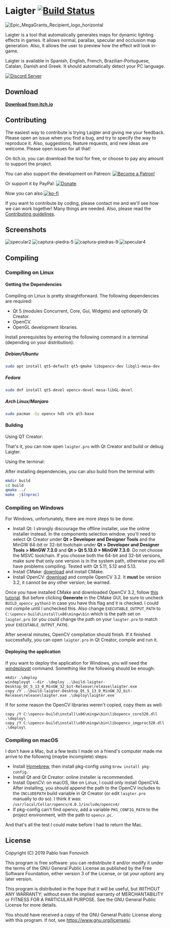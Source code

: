 # Laigter [![Build Status](https://travis-ci.com/azagaya/laigter.svg?branch=master)](https://travis-ci.com/azagaya/laigter)

![Epic_MegaGrants_Recipient_logo_horizontal](https://user-images.githubusercontent.com/46932830/77976528-a0395800-72d3-11ea-8c3c-4c049350e247.png)

Laigter is a tool that automatically generates maps for dynamic lighting effects
in games. It allows normal, parallax, specular and occlusion map generation.
Also, it allows the user to preview how the effect will look in-game.

Laigter is available in Spanish, English, French, Brazilian-Portuguese, Catalan,
Danish and Greek. It should automatically detect your PC language.

[![Discord Server](https://discordapp.com/api/guilds/582648422167871514/embed.png)](https://discord.gg/88kJqry)

## Download

[**Download from itch.io**](https://azagaya.itch.io/laigter)

## Contributing

The easiest way to contribute is trying Laigter and giving me your feedback.
Please open an issue when you find a bug, and try to specify the way to
reproduce it. Also, suggestions, feature requests, and new ideas are welcome.
Please open issues for all that!

On itch.io, you can download the tool for free, or choose to pay any amount to
support the project.

You can also support the development on Patreon: [![Become a Patron!](https://c5.patreon.com/external/logo/become_a_patron_button.png)](https://www.patreon.com/bePatron?u=19254491)

Or support it by PayPal:
[![Donate](https://img.shields.io/badge/Donate-PayPal-green.svg)](https://paypal.me/PabloFonovich).

Now you can also
[![ko-fi](https://www.ko-fi.com/img/githubbutton_sm.svg)](https://ko-fi.com/O5O110W22)

If you want to contribute by coding, please contact me and we'll see how we can
work together! Many things are needed. Also, please read the
[Contributing guidelines](CONTRIBUTING.md).

## Screenshots

![specular2](https://user-images.githubusercontent.com/46932830/60845793-cbaf6c00-a1b3-11e9-999b-404670185b4c.png)
![captura-piedra-5](https://user-images.githubusercontent.com/46932830/60845822-dcf87880-a1b3-11e9-879c-e909fbd83469.png)
![captura-piedras-9](https://user-images.githubusercontent.com/46932830/60845823-dcf87880-a1b3-11e9-8772-a42180f3abdc.png)
![specular4](https://user-images.githubusercontent.com/46932830/60845825-dcf87880-a1b3-11e9-9f32-45ccc27abe0f.png)

## Compiling

### Compiling on Linux

#### Getting the Dependencies

Compiling on Linux is pretty straightforward. The following dependencies are required:

- Qt 5 (modules Concurrent, Core, Gui, Widgets) and optionally Qt Creator.
- OpenCV.
- OpenGL development libraries.
  
Install prerequisites by entering the following command in a terminal (depending
on your distribution):

##### Debian/Ubuntu

```bash
sudo apt install qt5-default qt5-qmake libopencv-dev libgl1-mesa-dev
```

##### Fedora

```bash
sudo dnf install qt5-devel opencv-devel mesa-libGL-devel
```

##### Arch Linux/Manjaro

```bash
sudo pacman -Sy opencv hd5 vtk qt5-base
```

#### Building

Using QT Creator:

That's it, you can now open `laigter.pro` with Qt Creator and build or debug Laigter.

Using the terminal:

After installing dependencies, you can also build from the terminal with:

```bash
mkdir build
cd build
qmake ../
make -j$(nproc)
```

### Compiling on Windows

For Windows, unfortunately, there are more steps to be done.

- Install Qt: I strongly discourage the offline installer, use the online
  installer instead. In the components selection window, you'll need to select
  Qt Creator under **Qt > Developer and Designer Tools** and the MinGW 64-bit or
  32-bit toolchain under **Qt > Developer and Designer Tools > MinGW 7.3.0**
  and **Qt > Qt 5.13.0 > MinGW 7.3.0**. Do not choose the MSVC toolchain. If you
  choose both the 64-bit and 32-bit versions, make sure that only one version is
  in the system path, otherwise you will have problems compiling. Tested with Qt
  5.11, 5.12 and 5.13.
- Install CMake: [download](https://cmake.org/download/) and install CMake.
- Install OpenCV:
  [download](https://github.com/opencv/opencv/releases/tag/3.2.0) and compile
  OpenCV 3.2. It **must** be version 3.2, it cannot be any other version; be
  warned.

Once you have installed CMake and downloaded OpenCV 3.2, follow
[this tutorial](https://wiki.qt.io/How_to_setup_Qt_and_openCV_on_Windows).
But before clicking **Generate** in the CMake GUI, be sure to uncheck
`BUILD_opencv_python3` in case you have this flag and it is checked. I could not
compile until I unchecked this. Also change `EXECUTABLE_OUTPUT_PATH` to
`C:\opencv-build\install\x86\mingw\bin` which is the path set on `laigter.pro`
(or you could change the path on your `laigter.pro` to match your
`EXECUTABLE_OUTPUT_PATH`).

After several minutes, OpenCV compilation should finish. If it finished
successfully, you can open `laigter.pro` in Qt Creator, compile and run it.

#### Deploying the application

If you want to deploy the application for Windows, you will need the
[windeployqt](https://doc.qt.io/qt-5/windows-deployment.html) command. Something
like the following should be enough:

```batch
mkdir .\deploy
windeployqt --dir .\deploy ..\build-laigter-Desktop_Qt_5_13_0_MinGW_32_bit-Release\release\laigter.exe
copy /Y ..\build-laigter-Desktop_Qt_5_13_0_MinGW_32_bit-Release\release\laigter.exe .\deploy\laigter.exe
```

If for some reason the OpenCV libraries weren't copied, copy them as well:

```batch
copy /Y C:\opencv-build\install\x86\mingw\bin\libopencv_core320.dll .\deploy\
copy /Y C:\opencv-build\install\x86\mingw\bin\libopencv_imgproc320.dll .\deploy\
```

### Compiling on macOS

I don't have a Mac, but a few tests I made on a friend's computer made me arrive
to the following (maybe incomplete) steps:

- Install [Homebrew](https://brew.sh/), then install pkg-config using
  `brew install pkg-config`.
- Install Qt and Qt Creator: online installer is recommended.
- Install OpenCV: on macOS, like on Linux, I could only install OpenCV4.
  After installing, you should append the path to the OpenCV includes to the
  `INCLUDEPATH` build variable in Qt Creator (or edit `laigter.pro` manually to do so).
  I think it was: `/usr/local/Cellar/opencv/4.0.1/include/opencv4/`
- If pkg-config can't find opencv, add a variable `PKG_CONFIG_PATH` to the
  project environment, with the path to `opencv.pc`.

And that's all the test I could make before I had to return the Mac.

## License

Copyright (C) 2019 Pablo Ivan Fonovich

This program is free software: you can redistribute it and/or modify it under
the terms of the GNU General Public License as published by the Free Software
Foundation, either version 3 of the License, or (at your option) any later
version.

This program is distributed in the hope that it will be useful, but WITHOUT ANY
WARRANTY; without even the implied warranty of MERCHANTABILITY or FITNESS FOR A
PARTICULAR PURPOSE. See the GNU General Public License for more details.

You should have received a copy of the GNU General Public License along with
this program. If not, see <https://www.gnu.org/licenses/>.
